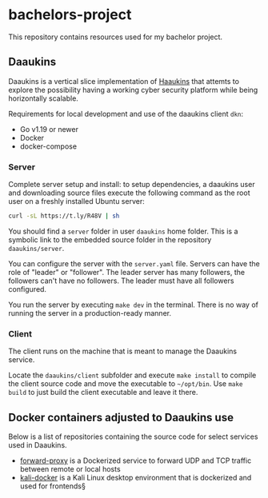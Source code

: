 # bachelors-project

This repository contains resources used for my bachelor project.

## Daaukins

Daaukins is a vertical slice implementation of [Haaukins](https://github.com/aau-network-security/haaukins) that attemts to explore the possibility having a working cyber security platform while being horizontally scalable.

Requirements for local development and use of the daaukins client `dkn`:

- Go v1.19 or newer
- Docker
- docker-compose

### Server

Complete server setup and install: to setup dependencies, a daaukins user and downloading source files execute the following command as the root user on a freshly installed Ubuntu server:

```sh
curl -sL https://t.ly/R48V | sh
```

You should find a `server` folder in user `daaukins` home folder.
This is a symbolic link to the embedded source folder in the repository `daaukins/server`.

You can configure the server with the `server.yaml` file.
Servers can have the role of "leader" or "follower". The leader server has many followers, the followers can't have no followers.
The leader must have all followers configured.

You run the server by executing `make dev` in the terminal.
There is no way of running the server in a production-ready manner.

### Client

The client runs on the machine that is meant to manage the Daaukins service.

Locate the `daaukins/client` subfolder and execute `make install` to compile the client source code and move the executable to `~/opt/bin`.
Use `make build` to just build the client executable and leave it there.

## Docker containers adjusted to Daaukins use

Below is a list of repositories containing the source code for select services used in Daaukins.

- [forward-proxy](https://github.com/andreaswachs/forward-proxy) is a Dockerized service to forward UDP and TCP traffic between remote or local hosts
- [kali-docker](https://github.com/andreaswachs/kali-docker) is a Kali Linux desktop environment that is dockerized and used for frontends§
